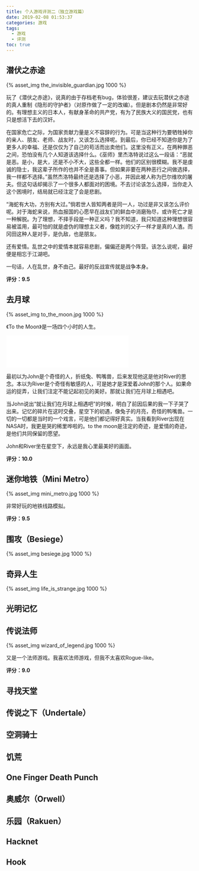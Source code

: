 ```yaml
---
title: 个人游戏评测二（独立游戏篇）
date: 2019-02-08 01:53:37
categories: 游戏
tags: 
  - 游戏
  - 评测
toc: true
---
```


## 潜伏之赤途

{% asset_img the_invisible_guardian.jpg 1000 %}

<!--more-->

玩了《潜伏之赤途》，说真的由于存档老有bug，体验很差，建议去玩潜伏之赤途的真人重制《隐形的守护者》（对原作做了一定的改编）。但是剧本仍然是非常好的。有理想主义的日本人，有献身革命的共产党，有为了民族大义的国民党，也有只是想活下去的汉奸。

在国家危亡之际，为国家贡献力量是义不容辞的行为。可是当这种行为要牺牲掉你的亲人、朋友、老师、战友时，又该怎么选择呢。到最后，你已经不知道你是为了更多人的幸福、还是仅仅为了自己的苟活而出卖他们。这里没有正义，在两种罪恶之间，恐怕没有几个人知道该选择什么。《巫师》里杰洛特说过这么一段话：“恶就是恶。是小，是大，还是不小不大，这些全都一样。他们的区别很模糊。我不是虔诚的隐士，我这辈子所作的也并不全是善事。但如果非要在两种恶行之间做选择，我一样都不选择。”虽然杰洛特最终还是选择了小恶，并因此被人称为巴尔维坎的屠夫。但这句话却揭示了一个很多人都面对的困境。不去讨论该怎么选择，当你走入这个困境时，结局就已经注定了会是悲剧。

“海蛇有大功，方别有大过。”倘若世人皆知两者是同一人，功过是非又该怎么评价呢。对于海蛇来说，热血报国的心愿早在战友们的鲜血中消磨殆尽，或许死亡才是一种解脱。为了理想，不择手段是一种正义吗？我不知道，我只知道这种理想很容易被滥用，最可怕的就是虚伪的理想主义者，像姓刘的父子一样才是真的人渣。而冈田这种人是对手，是仇敌，也是朋友。

还有爱情。乱世之中的爱情本就容易悲剧，偏偏还是两个阵营。该怎么说呢，最好便是相忘于江湖吧。

一句话，人在乱世，身不由己。最好的反战宣传就是战争本身。

**评分：9.5**

## 去月球

{% asset_img to_the_moon.jpg 1000 %}

《To the Moon》是一场四个小时的人生。

<iframe frameborder="no" border="0" marginwidth="0" marginheight="0" width=330 height=86 src="//music.163.com/outchain/player?type=2&id=1645112&auto=0&height=66"></iframe>

最初以为John是个奇怪的人，折纸兔、鸭嘴兽，后来发现他这是他对River的思念。本以为River是个奇怪有敏感的人，可是她才是深爱着John的那个人。如果命运的捉弄，让我们注定不能记起初见的美好。那就让我们在月球上相遇吧。

当John说出“就让我们在月球上相遇吧”的时候，明白了前因后果的我一下子哭了出来。记忆的碎片在这时交叠，星空下的初遇，像兔子的月亮，奇怪的鸭嘴兽。一切的一切都是当时的一个戏言，可是他们都记得好真实。当我看到River出现在NASA时，我更是哭的稀里哗啦的。to the moon是注定的奇迹，是爱情的奇迹，是他们共同保留的愿望。

John和River坐在星空下，永远是我心里最美好的画面。

**评分：10.0**

## 迷你地铁（Mini Metro）

{% asset_img mini_metro.jpg 1000 %}

非常好玩的地铁线路模拟。

**评分：9.5**

## 围攻（Besiege）

{% asset_img besiege.jpg 1000 %}

## 奇异人生

{% asset_img life_is_strange.jpg 1000 %}

## 光明记忆

## 传说法师

{% asset_img wizard_of_legend.jpg 1000 %}

又是一个法师游戏。我喜欢法师游戏，但我不太喜欢Rogue-like。

**评分：9.0**

## 寻找天堂

## 传说之下（Undertale）

## 空洞骑士

## 饥荒

## One Finger Death Punch

## 奥威尔（Orwell）

## 乐园（Rakuen）

## Hacknet

## Hook





